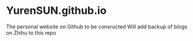 # YurenSUN.github.io
The personal website on Github to be consructed
Will add backup of blogs on Zhihu to this repo
